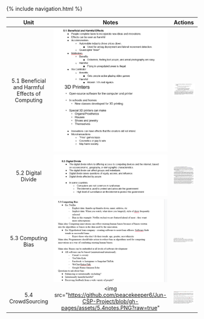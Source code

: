 {% include navigation.html %}

| Unit | Notes | Actions  |
| :-: |  :----: |  :---: |
| 5.1 Beneficial and Harmful Effects of Computing | <img width="828" alt="image" src="https://github.com/peacekeeper6/Jun-CSP-Project/blob/gh-pages/assets/5.1notes.PNG?raw=true"> | <img width="992" alt="image" src="https://github.com/peacekeeper6/Jun-CSP-Project/blob/gh-pages/assets/5.1actions.PNG?raw=true">|
| 5.2 Digital Divide  | <img width="699" alt="image" src="https://github.com/peacekeeper6/Jun-CSP-Project/blob/gh-pages/assets/5.2notes.PNG?raw=true">    | <img width="959" alt="image" src="https://github.com/peacekeeper6/Jun-CSP-Project/blob/gh-pages/assets/5.2actions.PNG?raw=true">|
| 5.3 Computing Bias | <img src="https://github.com/peacekeeper6/Jun-CSP-Project/blob/gh-pages/assets/5.3notes.PNG?raw=true"> | <img src="https://github.com/peacekeeper6/Jun-CSP-Project/blob/gh-pages/assets/5.3actions.PNG?raw=true">
| 5.4 CrowdSourcing | <img src="https://github.com/peacekeeper6/Jun-CSP-Project/blob/gh-pages/assets/5.4notes.PNG?raw=true" | <img src="https://github.com/peacekeeper6/Jun-CSP-Project/blob/gh-pages/assets/5.4actions.PNG?raw=true">
